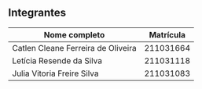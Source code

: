 ## Integrantes

| Nome completo                         | Matrícula   |
|---------------------------------------|--------------|
| Catlen Cleane Ferreira de Oliveira    | 211031664    |
| Letícia Resende da Silva              | 211031118    |
| Julia Vitoria Freire Silva            | 211031083    |
